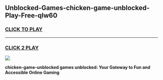 
## Unblocked-Games-chicken-game-unblocked-Play-Free-qlw60
<h3>
<a href="https://premium76.site?title=chicken-game-unblocked&ref=21A">CLICK TO PLAY</a></h3>
<hr>

<h3>
<a href="https://premium76.site?title=chicken-game-unblocked&ref=21A">CLICK 2 PLAY</a>
  
</h3>

<a href="https://premium76.site?title=chicken-game-unblocked&ref=21A"><img src="https://clearcache.store/games.png"></a>


**chicken-game-unblocked games unblocked: Your Gateway to Fun and Accessible Online Gaming**
